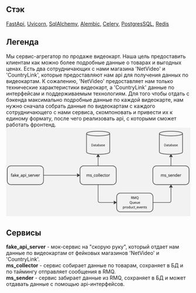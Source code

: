## Стэк
[FastApi](https://github.com/tiangolo/fastapi), [Uvicorn](https://github.com/encode/uvicorn), [SqlAlchemy](https://github.com/sqlalchemy/sqlalchemy), [Alembic](https://github.com/sqlalchemy/alembic), [Celery](https://github.com/celery/celery), [PostgresSQL](https://www.postgresql.org/), [Redis](https://redis.io/)
## Легенда
Мы сервис-агрегатор по продаже видеокарт. Наша цель предоставить клиентам как можно более подробные данные о товарах и выгодных ценах.
Есть два сотрудничающих с нами магазина 'NetVideo' и 'CountryLink', которые предоставляют нам api для получения данных по видеокартам.
К сожалению, 'NetVideo' предоставляет нам только технические характеристики видеокарт, а 'CountryLink'
данные по интерфейсам и поддерживаемым технологиям. Для того чтобы отдать с бэкенда максимально подробные данные по каждой видеокарте,
нам нужно сначала собрать данные по видеокартам с каждого сотрудничающего с нами сервиса, скомпоновать и привести их к единому формату,
после чего реализовать api, с которыми сможет работать фронтенд.
![img](/docs/microservices_scheme.jpg#center)
## Сервисы
**fake_api_server** - мок-сервис на "скорую руку", который отдает нам данные по видеокартам от фейковых магазинов
'NetVideo' и 'CountryLink'.
<br>**ms_collector** - сервис собирает данные по товарам, сохраняет в БД и по таймингу отправляет сообщения в RMQ.\
**ms_sender** - сервис забирает данные из RMQ, сохраняет в БД и может отдавать данные с помощью api-интерфейсов.